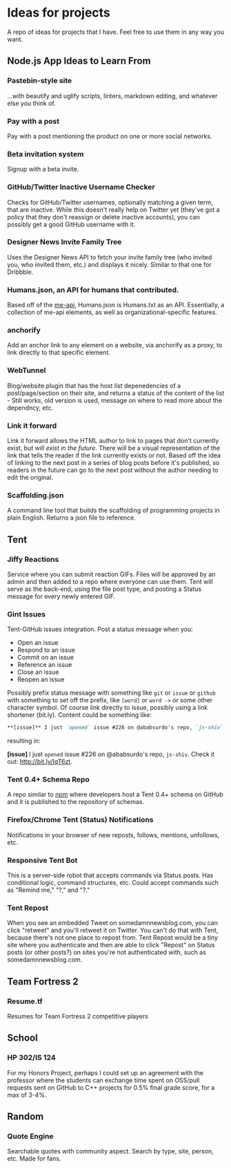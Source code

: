 # Ideas for projects

A repo of ideas for projects that I have. Feel free to use them in any way you want.

## Node.js App Ideas to Learn From

### Pastebin-style site
...with beautify and uglify scripts, linters, markdown editing, and whatever else you think of.

### Pay with a post
Pay with a post mentioning the product on one or more social networks.

### Beta invitation system
Signup with a beta invite.

### GitHub/Twitter Inactive Username Checker
Checks for GitHub/Twitter usernames, optionally matching a given term, that are inactive. While this doesn't really help on Twitter yet (they've got a policy that they don't reassign or delete inactive accounts), you can possibly get a good GitHub username with it.

### Designer News Invite Family Tree
Uses the Designer News API to fetch your invite family tree (who invited you, who invited them, etc.) and displays it nicely. Similar to that one for Dribbble.

### Humans.json, an API for humans that contributed.
Based off of the [me-api](https://github.com/danfang/me-api), Humans.json is Humans.txt as an API. Essentially, a collection of me-api elements, as well as organizational-specific features.

### anchorify
Add an anchor link to any element on a website, via anchorify as a proxy, to link directly to that specific element.

### WebTunnel
Blog/website plugin that has the host list depenedencies of a post/page/section on their site, and returns a status of the content of the list - Still works, old version is used, message on where to read more about the dependncy, etc.

### Link it forward
Link it forward allows the HTML author to link to pages that don't currently exist, but _will exist in the future_. There will be a visual representation of the link that tells the reader if the link currently exists or not. Based off the idea of linking to the next post in a series of blog posts before it's published, so readers in the future can go to the next post without the author needing to edit the original.

### Scaffolding.json
A command line tool that builds the scaffolding of programming projects in plain English. Returns a json file to reference.

## Tent

### Jiffy Reactions
Service where you can submit reaction GIFs. Files will be approved by an admin and then added to a repo where everyone can use them. Tent will serve as the back-end, using the file post type, and posting a Status message for every newly entered GIF.

### Gint Issues
Tent-GitHub issues integration. Post a status message when you: 

* Open an issue
* Respond to an issue
* Commit on an issue
* Reference an issue
* Close an issue
* Reopen an issue

Possibly prefix status message with something like `git` or `issue` or `github` with something to set off the prefix, like `[word]` or `word ->` or some other character symbol. Of course link directly to issue, possibly using a link shortener (bit.ly). Content could be something like:

```markdown
**[issue]** I just `opened` issue #226 on @ababsurdo's repo, `js-shiv`. Check it out: http://bit.ly/IqT6zt.
```

resulting in: 

**[issue]** I just `opened` issue #226 on @ababsurdo's repo, `js-shiv`. Check it out: http://bit.ly/IqT6zt.

### Tent 0.4+ Schema Repo

A repo similar to [npm](npmjs.org) where developers host a Tent 0.4+ schema on GitHub and it is published to the repository of schemas.

### Firefox/Chrome Tent (Status) Notifications

Notifications in your browser of new reposts, follows, mentions, unfollows, etc.

### Responsive Tent Bot
This is a server-side robot that accepts commands via Status posts. Has conditional logic, command structures, etc. Could accept commands such as "Remind me," "?," and "?."


### Tent Repost
When you see an embedded Tweet on somedamnnewsblog.com, you can click "retweet" and you'll retweet it on Twitter. You can't do that with Tent, because there's not one place to repost from. Tent Repost would be a tiny site where you authenticate and then are able to click "Repost" on Status posts (or other posts?) on sites you're not authenticated with, such as somedamnnewsblog.com.

## Team Fortress 2

### Resume.tf
Resumes for Team Fortress 2 competitive players


## School

### HP 302/IS 124
For my Honors Project, perhaps I could set up an agreement with the professor where the students can exchange time spent on OSS/pull requests sent on GitHub to C++ projects for 0.5% final grade score, for a max of 3-4%.

## Random 

### Quote Engine
Searchable quotes with community aspect. Search by type, site, person, etc. Made for fans.
